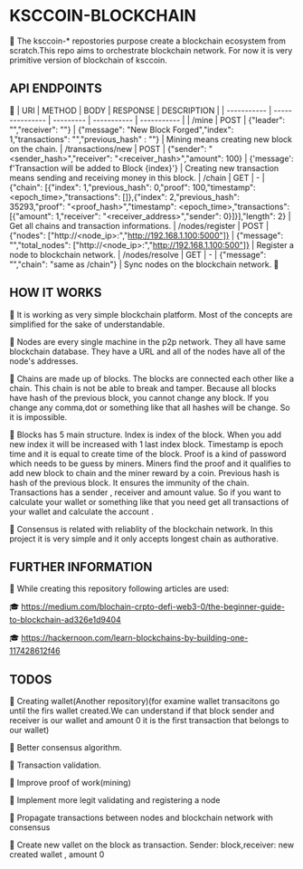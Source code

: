 # KSCCOIN-BLOCKCHAIN

:scroll:
The ksccoin-* repostories purpose create a blockchain ecosystem from scratch.This repo aims to orchestrate blockchain network. For now it is very primitive version of blockchain of ksccoin.

## API ENDPOINTS

:vertical_traffic_light:
| URI | METHOD | BODY | RESPONSE | DESCRIPTION |
| ----------- | --------------- | --------- | ----------- | ----------- |
| /mine | POST | {"leader": "<leader-ip>","receiver": "<receiver-ip>"} | {"message": "New Block Forged","index": 1,"transactions": "<transactions>","previous_hash" : "<hash>"} | Mining means creating new block on the chain.
| /transactions/new | POST | {"sender": "<sender_hash>","receiver": "<receiver_hash>","amount": 100} | {'message': f'Transaction will be added to Block {index}'} | Creating new transaction means sending and receiving money in this block.
| /chain | GET | - | {"chain": [{"index": 1,"previous_hash": 0,"proof": 100,"timestamp": <epoch_time>,"transactions": []},{"index": 2,"previous_hash": 35293,"proof": "<proof_hash>","timestamp": <epoch_time>,"transactions": [{"amount": 1,"receiver": "<receiver_address>","sender": 0}]}],"length": 2} | Get all chains and transaction informations.
| /nodes/register | POST | {"nodes": ["http://<node_ip>:<port>","http://192.168.1.100:5000"]} | {"message": "","total_nodes": ["http://<node_ip>:<port>","http://192.168.1.100:500"]} | Register a node to blockchain network.
| /nodes/resolve | GET | - | {"message": "","chain": "same as /chain"} | Sync nodes on the blockchain network.
:vertical_traffic_light:

## HOW IT WORKS

:scroll:
It is working as very simple blockchain platform. Most of the concepts are simplified for the sake of understandable. 

:scroll:
Nodes are every single machine in the p2p network. They all have same blockchain database. They have a URL and all of the nodes have all of the node's addresses.

:scroll:
Chains are made up of blocks. The blocks are connected each other like a chain. This chain is not be able to break and tamper. Because all blocks have hash of the previous block, you cannot change any block. If you change any comma,dot or something like that all hashes will be change. So it is impossible.

:scroll:
Blocks has 5 main structure. Index is index of the block. When you add new index it will be increased with 1 last index block. Timestamp is epoch time and it is equal to create time of the block. Proof is a kind of password which needs to be guess by miners. Miners find the proof and it qualifies to add new block to chain and the miner reward by a coin. Previous hash is hash of the previous block. It ensures the immunity of the chain. Transactions has a sender , receiver and amount value. So if you want to calculate your wallet or something like that you need get all transactions of your wallet and calculate the account .

:scroll:
Consensus is related with reliablity of the blockchain network. In this project it is very simple and it only accepts longest chain as authorative.

## FURTHER INFORMATION

:scroll:
While creating this repository following articles are used:

:mortar_board:
https://medium.com/blochain-crpto-defi-web3-0/the-beginner-guide-to-blockchain-ad326e1d9404

:mortar_board:
https://hackernoon.com/learn-blockchains-by-building-one-117428612f46


## TODOS

:pushpin:
Creating wallet(Another repository)(for examine wallet transacitons go until the firs wallet created.We can understand if that block sender and receiver is our wallet and amount 0 it is the first transaction that belongs to our wallet)

:pushpin:
Better consensus algorithm.

:pushpin:
Transaction validation.

:pushpin:
Improve proof of work(mining)

:pushpin:
Implement more legit validating and registering a node

:pushpin:
Propagate transactions between nodes and blockchain network with consensus

:pushpin:
Create new vallet on the block as transaction. Sender: block,receiver: new created wallet , amount 0

